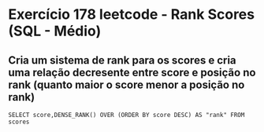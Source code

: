 # Exercício 178 leetcode - Rank Scores (SQL - Médio)

## Cria um sistema de rank para os scores e cria uma relação decresente entre score e posição no rank (quanto maior o score menor a posição no rank)

```
SELECT score,DENSE_RANK() OVER (ORDER BY score DESC) AS "rank" FROM scores
```
